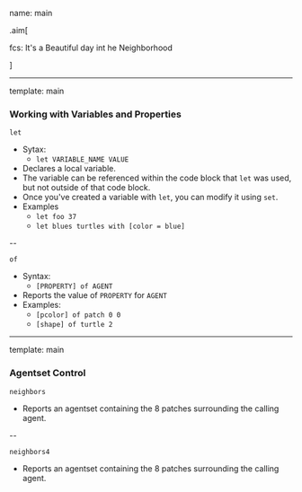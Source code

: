 name: main

.aim[<div>
fcs: It's a Beautiful day int he Neighborhood
</div>]


---
template: main
### Working with Variables and Properties

`let`
- Sytax:
  - `let VARIABLE_NAME VALUE`
- Declares a local variable.
- The variable can be referenced within the code block that `let` was used, but not outside of that code block.
- Once you've created a variable with `let`, you can modify it using `set`.
- Examples
  - `let foo 37`
  - `let blues turtles with [color = blue]`

--

`of`
- Syntax:
  - `[PROPERTY] of AGENT`
- Reports the value of `PROPERTY` for `AGENT`
- Examples:
  - `[pcolor] of patch 0 0`
  - `[shape] of turtle 2`


---
template: main

### Agentset Control
`neighbors`
- Reports an agentset containing the 8 patches surrounding the calling agent.

--

`neighbors4`
- Reports an agentset containing the 8 patches surrounding the calling agent.
